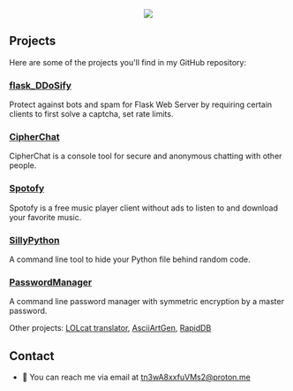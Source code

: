 <div align="center">
    <img src="https://github.com/tn3w/tn3w/blob/master/animation.gif">
</div>

## Projects

Here are some of the projects you'll find in my GitHub repository:

### [flask_DDoSify](https://github.com/tn3w/flask_DDoSify)
Protect against bots and spam for Flask Web Server by requiring certain clients to first solve a captcha, set rate limits.

### [CipherChat](https://github.com/tn3w/CipherChat)
CipherChat is a console tool for secure and anonymous chatting with other people.

### [Spotofy](https://github.com/tn3w/Spotofy)
Spotofy is a free music player client without ads to listen to and download your favorite music. 

### [SillyPython](https://github.com/tn3w/SillyPython)
A command line tool to hide your Python file behind random code.

### [PasswordManager](https://github.com/tn3w/passwordmanager)
A command line password manager with symmetric encryption by a master password.

Other projects: [LOLcat translator](https://github.com/tn3w/LOLcat), [AsciiArtGen](https://github.com/tn3w/AsciiGifGen), [RapidDB](https://github.com/tn3w/RapidDB)

## Contact

- 📧 You can reach me via email at [tn3wA8xxfuVMs2@proton.me](mailto:tn3wA8xxfuVMs2@proton.me)
